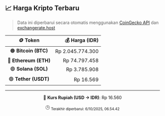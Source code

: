

<!-- HARGA_KRIPTO -->
## 📈 Harga Kripto Terbaru

> Data ini diperbarui secara otomatis menggunakan [CoinGecko API](https://www.coingecko.com/) dan [exchangerate.host](https://exchangerate.host/)

<div align="center">

| 🪙 Token | 💰 Harga (IDR) |
|:------:|---------------:|
| 🟠 **Bitcoin (BTC)**   | Rp 2.045.774.300 |
| 🔵 **Ethereum (ETH)**  | Rp 74.797.458 |
| 🟣 **Solana (SOL)**    | Rp 3.785.908 |
| 🟢 **Tether (USDT)**   | Rp 16.569 |

---

💱 **Kurs Rupiah (USD → IDR)**: Rp 16.560

🕒 <sub>Terakhir diperbarui: 6/10/2025, 06.54.42</sub>

</div>
<!-- /HARGA_KRIPTO -->